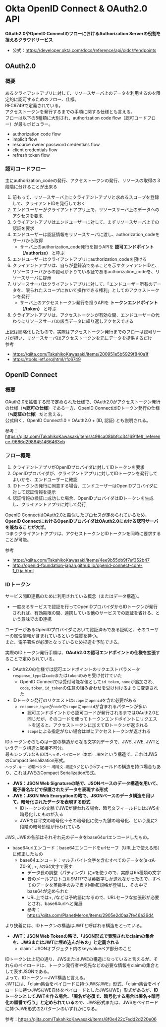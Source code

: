 # Okta OpenID Connect & OAuth2.0 API
**OAuth2.0やOpenID ConnectのフローにおけるAuthorization Serverの役割を担えるクラウドサービス**
- 公式：https://developer.okta.com/docs/reference/api/oidc/#endpoints

## OAuth2.0
### 概要
あるクライアントアプリに対して、リソースサーバ上のデータを利用するのを限定的に認可するためのフロー、仕様。  
RFC6749で定義されている。  
アクセストークンを発行するまでの手順に関する仕様とも言える。  
フローは以下の5種類に大別され、authorization code flow（認可コードフロー）が最もポピュラー。  
  - authorization code flow
  - implicit flow
  - resource owner password credentials flow
  - client credentials flow
  - refresh token flow  
  
### 認可コードフロー
主にauthorization_codeの発行、アクセストークンの発行、リソースの取得の３段階に分けることが出来る
1. 前もって、リソースサーバ上にクライアントアプリと求めるスコープを登録して、クライアントIDを発行しておく  
2. エンドユーザーがクライアントアプリ上で、リソースサーバ上のデータへのアクセスを要求  
3. クライアントアプリはエンドユーザーに対して、まずリソースサーバ上での認証を要求  
4. エンドユーザーは認証情報をリソースサーバに渡し、authorization_codeをサーバから取得  
    - サーバ上のauthorization_code発行を担うAPIを **認可エンドポイント（/authorize）** と呼ぶ  
5. エンドユーザーはクライアントアプリにauthorization_codeを預ける  
6. クライアントアプリは、自らが登録済であることを示すクライアントIDと、リソースサーバからの認可が下りている証であるauthorization_codeを、リソースサーバに提示  
7. リソースサーバはクライアントアプリに対して、「エンドユーザー所有のデータを、限られたスコープにおいて操作できる権利」としてのアクセストークンを発行  
    - サーバ上のアクセストークン発行を担うAPIを **トークンエンドポイント（/token）** と呼ぶ  
8. クライアントアプリは、アクセストークンが有効な間、エンドユーザーの代わりにリソースサーバの該当データに繰り返しアクセスできる  
  
上記は簡略化したもので、実際はアクセストークン発行までのフローは認可サーバが担い、リソースサーバはアクセストークンを元にデータを提供するだけ  
参考  
- https://qiita.com/TakahikoKawasaki/items/200951e5b5929f840a1f  
- https://tools.ietf.org/html/rfc6749
  
## OpenID Connect  
### 概要
OAuth2.0を拡張する形で定められた仕様で、OAuth2.0がアクセストークン発行の仕様（**≒認可の仕様**）である一方、OpenID ConnectはIDトークン発行の仕様（**≒認証の仕様**）だと言える。  
公式曰く、OpenID Connect1.0 = OAuth2.0 + (ID, 認証) とも説明される。 
  
参考：https://qiita.com/TakahikoKawasaki/items/498ca08bbfcc341691fe#_reference-9686d2988451466463eb  

### フロー概略
1. クライアントアプリがOpenIDプロバイダに対してIDトークンを要求
2. OpenIDプロバイダが、クライアントアプリに対してIDトークンを発行してよいかを、エンドユーザーに確認
3. IDトークンの発行に同意する場合、エンドユーザーはOpenIDプロバイダに対して認証情報を提示
4. 認証情報の検証に成功した場合、OpenIDプロバイダはIDトークンを生成し、クライアントアプリに対して発行  
  
OpenID ConnectはOAuth2.0と酷似したプロセスが定められているため、**OpenID ConnectにおけるOpenIDプロバイダはOAuth2.0における認可サーバを兼ねることが大半**。  
つまりクライアントアプリは、アクセストークンとIDトークンを同時に要求することが可能。
  
参考  
- https://qiita.com/TakahikoKawasaki/items/4ee9b55db9f7ef352b47  
- http://openid-foundation-japan.github.io/openid-connect-core-1_0.ja.html  

### IDトークン
サービス間ID連携のために利用されている概念（またはデータ構造）。  
  - 一度あるサービスで認証を行ってOpenIDプロバイダからIDトークンが発行されれば、有効期限の間、連携している他のサービスでの認証を省ける、という意味でのID連携  
  
ユーザーがあるOpenIDプロバイダにおいて認証済みである証明と、そのユーザーの属性情報が含まれているという性質を持つ。  
また、電子署名が必須となっているため捏造を予防できる。  
  
実際のIDトークン発行手順は、**OAuth2.0の認可エンドポイントの仕様を拡張**することで定められている。  
- OAuth2.0の仕様では認可エンドポイントのリクエストパラメータ`response_type`は`code`または`token`のみを受け付けていた
  - OpenID Connectでは受付可能な値として`id_token`, `none`が追加され、`code`, `token`, `id_token`の任意の組み合わせを受け付けるように変更された
- IDトークン発行のリクエストは`scope`に`openid`を含む必要がある
  - `response_type`が`code`で`scope`に`openid`が含まれるパターンが多い
    - 認可エンドポイントから認可コードが発行されるまではOAuth2.0と同じだが、そのコードを使ってトークンエンドポイントにリクエストを送ると、アクセストークンに加えてIDトークンが返される
    - `scope`による指定がない場合は単にアクセストークンが返される  
    
IDトークンそのものは一定の構造からなる文字列データで、JWS, JWE, JWTというデータ構造と密接不可分。  
最もシンプルなものは`ヘッダ.ペイロード（本文）.署名`という構造で、これはJWSのCompact Serialization形式。  
`ヘッダ.キー.初期ベクター.暗号文.認証タグ`という5フィールドの構造を持つ場合もあり、これはJWEのCompact Serialization形式。  
- **JWS：JSON Web Signatureの略で、JSONベースのデータ構造を用いて、電子署名などで保護されたデータを表現する形式**  
- **JWE：JSON Web Encryptionの略で、JSONベースのデータ構造を用いて、暗号化されたデータを表現する形式**  
  - IDトークンの文脈でJWEが使われる場合、暗号文フィールドにはJWSを暗号化したものが入る  
  - JWEでは平文の暗号化→その暗号化に使った鍵の暗号化、という風に2段階の暗号処理が行われている  
    
JWS, JWEの各部はそれぞれ元のデータをbase64urlエンコードしたもの。  
- base64urlエンコード：base64エンコードをurlセーフ（URL上で使える形）に修正したもの
  - base64エンコード：マルチバイト文字を含むすべてのデータを[a-zA-Z0-9], +, /の64文字で表す
    - データ長の調整（パティング）に=を使うので、実際は65種類の文字
    - 昔のメールプロトコルSMTPでは英数字しか送れなかったので、すべてのデータを英数字のみで表すMIME規格が登場し、その中でbase64が定められた
    - URL上では+, /などは予約語になるので、URLセーフな拡張形が必要とされ、base64urlへと発展
    - 参考：https://qiita.com/PlanetMeron/items/2905e2d0aa7fe46a36d4  
    
より狭義には、IDトークンの構造はJWTと呼ばれる構造をとっている。  
- **JWT：JSON Web Tokenの略で、「JSON形式で表現されたclaimの集合を、JWSまたはJWTに埋め込んだもの」と定義される**  
  - claim：JSONオブジェクト内のkey:valueペア部分のこと
    
IDトークンは上記の通り、JWSまたはJWEの構造になっていると言えるが、それらのペイロードは、トークン発行者や宛先などの必要な情報をclaimの集合として表すJSONである。  
よって、IDトークン＝JWT構造と言える。  
JWTには、「claim集合をペイロードに持つJWS/JWE」形式、「claim集合をペイロードに持つJWS/JWE自体をペイロードとしたJWS/JWE」形式があるが、**IDトークンとしてJWTを作る場合、「署名が必須で、暗号化する場合は署名→暗号化の順番で行う」と定められている**ので、JWS形式または、JWSをペイロードに持つJWE形式の2パターンのいずれかになる。  
  
参考：https://qiita.com/TakahikoKawasaki/items/8f0e422c7edd2d220e06
